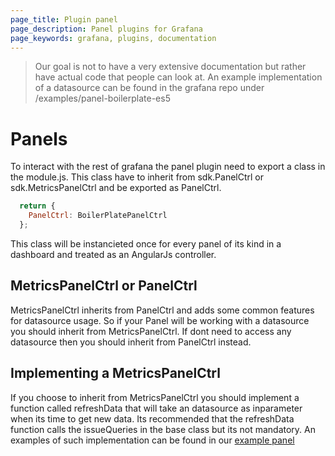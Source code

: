 ```yaml
---
page_title: Plugin panel
page_description: Panel plugins for Grafana
page_keywords: grafana, plugins, documentation
---
```


 > Our goal is not to have a very extensive documentation but rather have actual code that people can look at. An example implementation of a datasource can be found in the grafana repo under /examples/panel-boilerplate-es5

# Panels

To interact with the rest of grafana the panel plugin need to export a class in the module.js.
This class have to inherit from sdk.PanelCtrl or sdk.MetricsPanelCtrl and be exported as PanelCtrl.

```javascript
  return {
    PanelCtrl: BoilerPlatePanelCtrl
  };
```

This class will be instancieted once for every panel of its kind in a dashboard and treated as an AngularJs controller.

## MetricsPanelCtrl or PanelCtrl

MetricsPanelCtrl inherits from PanelCtrl and adds some common features for datasource usage. So if your Panel will be working with a datasource you should inherit from MetricsPanelCtrl. If dont need to access any datasource then you should inherit from PanelCtrl instead.

## Implementing a MetricsPanelCtrl

If you choose to inherit from MetricsPanelCtrl you should implement a function called refreshData that will take an datasource as inparameter when its time to get new data. Its recommended that the refreshData function calls the issueQueries in the base class but its not mandatory. An examples of such implementation can be found in our [example panel](https://github.com/grafana/grafana/blob/master/examples/panel-boilerplate-es5/module.js#L27-L38)

